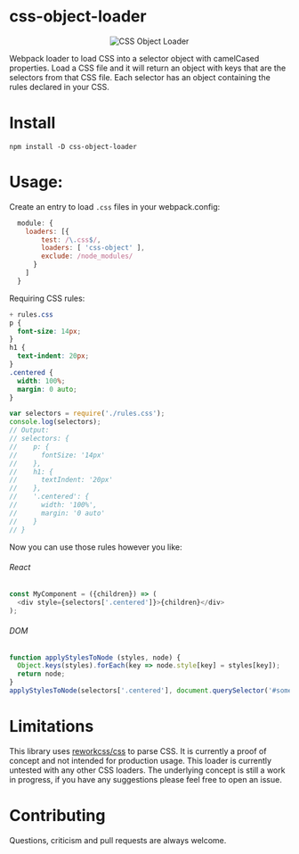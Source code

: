 # css-object-loader

<p align="center">
  <img src='http://i.imgur.com/PXYAzQE.png' title='CSS Object Loader' alt='CSS Object Loader'></img>
</p>

Webpack loader to load CSS into a selector object with camelCased properties. Load a CSS file and it will return an object with keys that are the selectors from that CSS file. Each selector has an object containing the rules declared in your CSS.

# Install

`npm install -D css-object-loader`

# Usage:

Create an entry to load `.css` files in your webpack.config:

```js
  module: {
    loaders: [{
        test: /\.css$/,
        loaders: [ 'css-object' ],
        exclude: /node_modules/
      }
    ]
  }
```

Requiring CSS rules:

```css
+ rules.css
p {
  font-size: 14px;
}
h1 {
  text-indent: 20px;
}
.centered {
  width: 100%;
  margin: 0 auto;
}
```

```js
var selectors = require('./rules.css');
console.log(selectors);
// Output:
// selectors: {
//    p: {
//      fontSize: '14px'
//    },
//    h1: {
//      textIndent: '20px'
//    },
//    '.centered': {
//      width: '100%',
//      margin: '0 auto'
//    }
// }
```

Now you can use those rules however you like:
###### React
```js
const MyComponent = ({children}) => (
  <div style={selectors['.centered']}>{children}</div>
);
```

###### DOM
```js
function applyStylesToNode (styles, node) {
  Object.keys(styles).forEach(key => node.style[key] = styles[key]);
  return node;
}
applyStylesToNode(selectors['.centered'], document.querySelector('#some-div'));
```

# Limitations

This library uses [reworkcss/css](https://github.com/reworkcss/css) to parse CSS. It is currently a proof of concept and not intended for production usage. This loader is currently untested with any other CSS loaders. The underlying concept is still a work in progress, if you have any suggestions please feel free to open an issue.

# Contributing

Questions, criticism and pull requests are always welcome.
